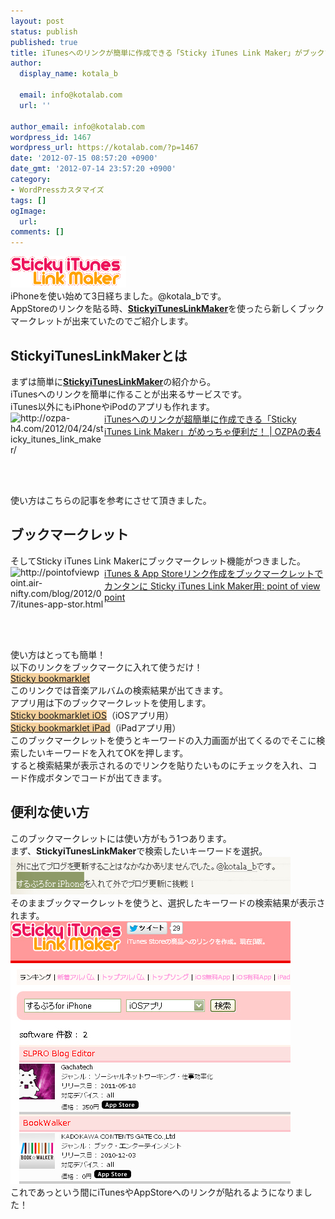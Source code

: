 ```yaml
---
layout: post
status: publish
published: true
title: iTunesへのリンクが簡単に作成できる「Sticky iTunes Link Maker」がブックマークレットで更に簡単になった！
author:
  display_name: kotala_b

  email: info@kotalab.com
  url: ''

author_email: info@kotalab.com
wordpress_id: 1467
wordpress_url: https://kotalab.com/?p=1467
date: '2012-07-15 08:57:20 +0900'
date_gmt: '2012-07-14 23:57:20 +0900'
category:
- WordPressカスタマイズ
tags: []
ogImage:
  url:
comments: []
---
```

<p><a href="/wp-content/uploads/stickyLinkMaker_120715_03.png" target="_blank"><img src="/wp-content/uploads/stickyLinkMaker_120715_03.png" alt="" title="stickyLinkMaker_120715_03" width="185" height="50" class="alignnone size-full wp-image-1502" /></a><br />
iPhoneを使い始めて3日経ちました。@kotala_bです。<br />
AppStoreのリンクを貼る時、<a href="http://sticky.linclip.com/linkmaker/" title="Sticky iTunes Link Maker" target="_blank"><strong>StickyiTunesLinkMaker</strong></a>を使ったら新しくブックマークレットが出来ていたのでご紹介します。<br />
</p>
<!--more-->
<h2>StickyiTunesLinkMakerとは</h2>
<p>まずは簡単に<a href="http://sticky.linclip.com/linkmaker/" title="Sticky iTunes Link Maker" target="_blank"><strong>StickyiTunesLinkMaker</strong></a>の紹介から。<br />
iTunesへのリンクを簡単に作ることが出来るサービスです。<br />
iTunes以外にもiPhoneやiPodのアプリも作れます。<br />
<a href="http://ozpa-h4.com/2012/04/24/sticky_itunes_link_maker/" target="_blank"><img title="iTunesへのリンクが超簡単に作成できる「Sticky iTunes Link Maker」がめっちゃ便利だ！ | OZPAの表4" src="https://capture.heartrails.com/150x130?http://ozpa-h4.com/2012/04/24/sticky_itunes_link_maker/" alt="http://ozpa-h4.com/2012/04/24/sticky_itunes_link_maker/" width="150" height="130" align="left" /></a><a href="http://ozpa-h4.com/2012/04/24/sticky_itunes_link_maker/" title="iTunesへのリンクが超簡単に作成できる「Sticky iTunes Link Maker」がめっちゃ便利だ！" target="_blank">iTunesへのリンクが超簡単に作成できる「Sticky iTunes Link Maker」がめっちゃ便利だ！ | OZPAの表4</a><br style="clear:both;" />使い方はこちらの記事を参考にさせて頂きました。</p>
<h2>ブックマークレット</h2>
<p>そしてSticky iTunes Link Makerにブックマークレット機能がつきました。<br />
<a href="http://pointofviewpoint.air-nifty.com/blog/2012/07/itunes-app-stor.html" target="_blank"><img title="iTunes &amp; App Storeリンク作成をブックマークレットでカンタンに Sticky iTunes Link Maker用: point of view point" src="https://capture.heartrails.com/150x130/1342316286406?http://pointofviewpoint.air-nifty.com/blog/2012/07/itunes-app-stor.html" alt="http://pointofviewpoint.air-nifty.com/blog/2012/07/itunes-app-stor.html" width="150" height="130" align="left" /></a><a href="http://pointofviewpoint.air-nifty.com/blog/2012/07/itunes-app-stor.html" title="iTunes &amp; App Storeリンク作成をブックマークレットでカンタンに Sticky iTunes Link Maker用: point of view point" target="_blank">iTunes &amp; App Storeリンク作成をブックマークレットでカンタンに Sticky iTunes Link Maker用: point of view point</a><br style="clear:both;" />使い方はとっても簡単！<br />
以下のリンクをブックマークに入れて使うだけ！<br />
<a href="javascript:void((function(){var%20ent='album';var%20d=document;var%20sel=d.selection?d.selection.createRange().text:String(d.getSelection());if(!sel){var%20key=window.prompt('Enter keywords\n(CAUTION! OK:Transition to Link Maker Page)','');if(key){location.href='http://sticky.linclip.com/linkmaker/?term='+encodeURIComponent(key)+'&entity='+ent;}}else{location.href='http://sticky.linclip.com/linkmaker/?term='+encodeURIComponent(sel)+'&entity='+ent;}})());" title="Sticky bookmarklet" style="background-color:#f5d09c;">Sticky bookmarklet</a><br />
このリンクでは音楽アルバムの検索結果が出てきます。<br />
アプリ用は下のブックマークレットを使用します。<br />
<a href="javascript:void((function(){var%20ent='software';var%20d=document;var%20sel=d.selection?d.selection.createRange().text:String(d.getSelection());if(!sel){var%20key=window.prompt('Enter keywords\n(CAUTION! OK:Transition to Link Maker Page)','');if(key){location.href='http://sticky.linclip.com/linkmaker/?term='+encodeURIComponent(key)+'&entity='+ent;}}else{location.href='http://sticky.linclip.com/linkmaker/?term='+encodeURIComponent(sel)+'&entity='+ent;}})());" title="Sticky bookmarklet iOS" style="background-color:#f5d09c;">Sticky bookmarklet iOS</a>（iOSアプリ用）<br />
<a href="javascript:void((function(){var%20ent='iPadSoftware';var%20d=document;var%20sel=d.selection?d.selection.createRange().text:String(d.getSelection());if(!sel){var%20key=window.prompt('Enter keywords\n(CAUTION! OK:Transition to Link Maker Page)','');if(key){location.href='http://sticky.linclip.com/linkmaker/?term='+encodeURIComponent(key)+'&entity='+ent;}}else{location.href='http://sticky.linclip.com/linkmaker/?term='+encodeURIComponent(sel)+'&entity='+ent;}})());" title="Sticky bookmarklet iPad" style="background-color:#f5d09c;">Sticky bookmarklet iPad</a>（iPadアプリ用）<br />
このブックマークレットを使うとキーワードの入力画面が出てくるのでそこに検索したいキーワードを入れてOKを押します。<br />
すると検索結果が表示されるのでリンクを貼りたいものにチェックを入れ、コード作成ボタンでコードが出てきます。</p>
<h2>便利な使い方</h2>
<p>このブックマークレットには使い方がもう1つあります。<br />
まず、<strong>StickyiTunesLinkMaker</strong>で検索したいキーワードを選択。<br />
<a href="/wp-content/uploads/stickyLinkMaker_120715_01.jpg" target="_blank"><img src="/wp-content/uploads/stickyLinkMaker_120715_01.jpg" alt="" title="stickyLinkMaker_120715_01" width="448" height="60" class="alignnone size-full wp-image-1496" /></a><br />
そのままブックマークレットを使うと、選択したキーワードの検索結果が表示されます。<br />
<a href="/wp-content/uploads/stickyLinkMaker_120715_02.jpg" target="_blank"><img src="/wp-content/uploads/stickyLinkMaker_120715_02.jpg" alt="" title="stickyLinkMaker_120715_02" width="448" height="420" class="alignnone size-full wp-image-1495" /></a><br />
これであっという間にiTunesやAppStoreへのリンクが貼れるようになりました！</p>
